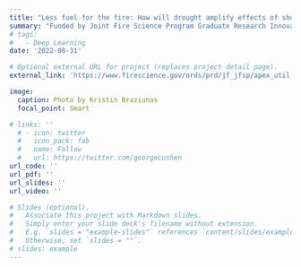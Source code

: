 ```yaml
---
title: "Less fuel for the fire: How will drought amplify effects of short-interval fire?"
summary: "Funded by Joint Fire Science Program Graduate Research Innovation Award"
# tags:
#   - Deep Learning
date: '2022-08-31'

# Optional external URL for project (replaces project detail page).
external_link: 'https://www.firescience.gov/ords/prd/jf_jfsp/apex_util.get_blob?s=9793092189726&a=134&c=1324044055379807349&p=28&k1=825&k2=&ck=Gz3X3BdRLbubuuJmsulU_OT_M_ChMS78-1WKp03SsGNn6fDhXoh8PqFOUtHVcGAOc0jOspBKpvgqAY5RjuTv5g&rt=CR'

image:
  caption: Photo by Kristin Braziunas
  focal_point: Smart

# links: ''
  # - icon: twitter
  #   icon_pack: fab
  #   name: Follow
  #   url: https://twitter.com/georgecushen
url_code: ''
url_pdf: ''
url_slides: ''
url_video: ''

# Slides (optional).
#   Associate this project with Markdown slides.
#   Simply enter your slide deck's filename without extension.
#   E.g. `slides = "example-slides"` references `content/slides/example-slides.md`.
#   Otherwise, set `slides = ""`.
# slides: example
---
```

